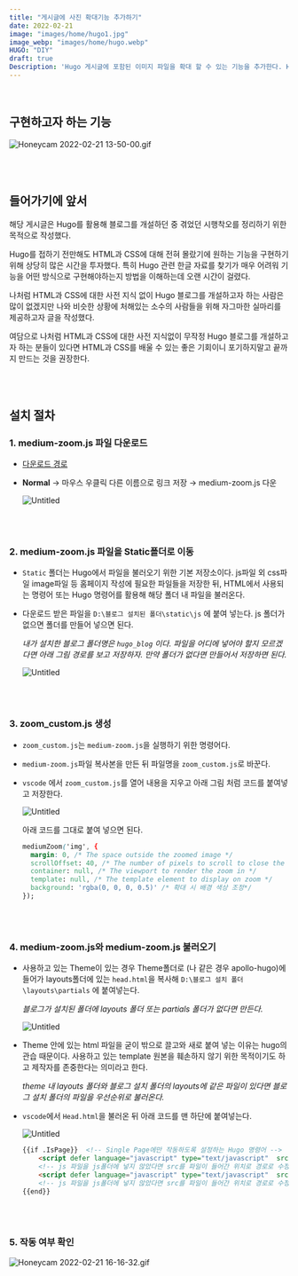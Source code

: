 ```yaml
---
title: "게시글에 사진 확대기능 추가하기"
date: 2022-02-21
image: "images/home/hugo1.jpg"
image_webp: "images/home/hugo.webp"
HUGO: "DIY"
draft: true
Description: 'Hugo 게시글에 포함된 이미지 파일을 확대 할 수 있는 기능을 추가한다. HTML, CSS, Hugo에 익숙하지 않은 사용자들도 쉽게 따라할 수 있도록 작성하였다.  '
---
```


<br>

## 구현하고자 하는 기능

![Honeycam 2022-02-21 13-50-00.gif](zoom-image/Honeycam_2022-02-21_13-50-00.gif)

<br><br>

## 들어가기에 앞서

해당 게시글은 Hugo를 활용해 블로그를 개설하던 중 겪었던 시행착오를 정리하기 위한 목적으로 작성했다.  

Hugo를 접하기 전만해도 HTML과 CSS에 대해 전혀 몰랐기에 원하는 기능을 구현하기 위해 상당히 많은 시간을 투자했다. 특히 Hugo 관련 한글 자료를 찾기가 매우 어려워 기능을 어떤 방식으로 구현해야하는지 방법을 이해하는데 오랜 시간이 걸렸다. 

나처럼 HTML과 CSS에 대한 사전 지식 없이 Hugo 블로그를 개설하고자 하는 사람은 많이 없겠지만 나와 비슷한 상황에 처해있는 소수의 사람들을 위해 자그마한 실마리를 제공하고자 글을 작성했다. 

여담으로 나처럼 HTML과 CSS에 대한 사전 지식없이 무작정 Hugo 블로그를 개설하고자 하는 분들이 있다면 HTML과 CSS를 배울 수 있는 좋은 기회이니 포기하지말고 끝까지 만드는 것을 권장한다.

<br><br>

## 설치 절차

### 1. medium-zoom.js 파일 다운로드
   
-   [다운로드 경로](https://github.com/francoischalifour/medium-zoom#installation)
    

- **Normal** → 마우스 우클릭 다른 이름으로 링크 저장 → medium-zoom.js 다운
    
    ![Untitled](zoom-image/Untitled.png)
    

<br><br>

### 2. medium-zoom.js 파일을 Static폴더로 이동

- `Static` 폴더는 Hugo에서 파일을 불러오기 위한 기본 저장소이다.  js파일 외 css파일 image파일 등 홈페이지 작성에 필요한 파일들을 저장한 뒤, HTML에서 사용되는 명령어 또는 Hugo 명령어를 활용해 해당 폴더 내  파일을 불러온다.

- 다운로드 받은 파일을 `D:\블로그 설치된 폴더\static\js` 에 붙여 넣는다.  js 폴더가 없으면 폴더를 만들어 넣으면 된다.
    
    *내가 설치한 블로그 폴더명은 `hugo_blog` 이다. 파일을 어디에 넣어야 할지 모르겠다면 아래 그림 경로를 보고 저장하자. 만약 폴더가 없다면 만들어서 저장하면 된다.* 
    
    ![Untitled](zoom-image/Untitled%201.png)
    

<br><br>

### 3. zoom_custom.js 생성

- `zoom_custom.js`는 `medium-zoom.js`을 실행하기 위한 명령어다.

- `medium-zoom.js`파일 복사본을 만든 뒤 파일명을 `zoom_custom.js`로 바꾼다.

- `vscode` 에서  `zoom_custom.js`를 열어 내용을 지우고 아래 그림 처럼 코드를 붙여넣고 저장한다.
    
    ![Untitled](zoom-image/Untitled%202.png)
    
    아래 코드를 그대로 붙여 넣으면 된다.
    
    ```css
    mediumZoom('img', {
      margin: 0, /* The space outside the zoomed image */
      scrollOffset: 40, /* The number of pixels to scroll to close the zoom */
      container: null, /* The viewport to render the zoom in */
      template: null, /* The template element to display on zoom */
      background: 'rgba(0, 0, 0, 0.5)' /* 확대 시 배경 색상 조정*/
    });
    ```
    

<br><br>

### 4. medium-zoom.js와 medium-zoom.js 불러오기

- 사용하고 있는 Theme이 있는 경우 Theme폴더로 (나 같은 경우 apollo-hugo)에 들어가  layouts폴더에 있는 `head.html`을 복사해 `D:\블로그 설치 폴더\layouts\partials` 에 붙여넣는다.
    
    *블로그가 설치된 폴더에 layouts 폴더 또는 partials 폴더가 없다면 만든다.*
    
    ![Untitled](zoom-image/Untitled%203.png)
    
- Theme 안에 있는 html 파일을 굳이 밖으로 끌고와 새로 붙여 넣는 이유는 hugo의 관습 때문이다. 사용하고 있는 template 원본을 훼손하지 않기 위한 목적이기도 하고 제작자를 존중한다는 의미라고 한다.
    
    *theme 내 layouts 폴더와 블로그 설치 폴더의 layouts에 같은 파일이 있다면 블로그 설치 폴더의 파일을 우선순위로 불러온다.* 
    
- `vscode`에서 `Head.html`을  불러온 뒤 아래 코드를 맨 하단에 붙여넣는다.
    
    ![Untitled](zoom-image/Untitled%204.png)
    
    ```html
    {{if .IsPage}}  <!-- Single Page에만 작동하도록 설정하는 Hugo 명령어 -->
        <script defer language="javascript" type="text/javascript"  src="{{ "/js/medium-zoom.js" | urlize | relURL }}"></script>
        <!-- js 파일을 js폴더에 넣지 않았다면 src를 파일이 들어간 위치로 경로로 수정해야한다. -->
        <script defer language="javascript" type="text/javascript"  src="{{ "/js/zoom_custom.js" | urlize | relURL }}"></script>
        <!-- js 파일을 js폴더에 넣지 않았다면 src를 파일이 들어간 위치로 경로로 수정해야한다. -->
    {{end}}
    ```
    

<br><br>

### 5. 작동 여부 확인

![Honeycam 2022-02-21 16-16-32.gif](zoom-image/Honeycam_2022-02-21_16-16-32.gif)